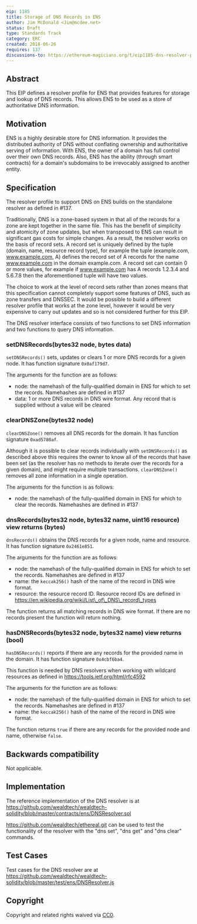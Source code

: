 ```yaml
---
eip: 1185
title: Storage of DNS Records in ENS
author: Jim McDonald <Jim@mcdee.net>
status: Draft
type: Standards Track
category: ERC
created: 2018-06-26
requires: 137
discussions-to: https://ethereum-magicians.org/t/eip1185-dns-resolver-profile-for-ens/1589
---
```

  
## Abstract
This EIP defines a resolver profile for ENS that provides features for storage and lookup of DNS records. This allows ENS to be used as a store of authoritative DNS information.

## Motivation
ENS is a highly desirable store for DNS information.  It provides the distributed authority of DNS without conflating ownership and authoritative serving of information.  With ENS, the owner of a domain has full control over their own DNS records.  Also, ENS has the ability (through smart contracts) for a domain's subdomains to be irrevocably assigned to another entity.

## Specification

The resolver profile to support DNS on ENS builds on the standalone resolver as defined in #137.

Traditionally, DNS is a zone-based system in that all of the records for a zone are kept together in the same file.  This has the benefit of simplicity and atomicity of zone updates, but when transposed to ENS can result in significant gas costs for simple changes.  As a result, the resolver works on the basis of record sets.  A record set is uniquely defined by the tuple (domain, name, resource record type), for example the tuple (example.com, www.example.com, A) defines the record set of A records for the name www.example.com in the domain example.com.  A record set can contain 0 or more values, for example if www.example.com has A records 1.2.3.4 and 5.6.7.8 then the aforementioned tuple will have two values.

The choice to work at the level of record sets rather than zones means that this specification cannot completely support some features of DNS, such as zone transfers and DNSSEC.  It would be possible to build a different resolver profile that works at the zone level, however it would be very expensive to carry out updates and so is not considered further for this EIP.

The DNS resolver interface consists of two functions to set DNS information and two functions to query DNS information.

### setDNSRecords(bytes32 node, bytes data)

`setDNSRecords()` sets, updates or clears 1 or more DNS records for a given node.  It has function signature `0x0af179d7`.

The arguments for the function are as follows:
  - node: the namehash of the fully-qualified domain in ENS for which to set the records.  Namehashes are defined in #137
  - data: 1 or more DNS records in DNS wire format.  Any record that is supplied without a value will be cleared

### clearDNSZone(bytes32 node)

`clearDNSZone()` removes all DNS records for the domain.  It has function signature `0xad5780af`.

Although it is possible to clear records individually with `setDNSRecords()` as described above this requires the owner to know all of the records that have been set (as the resolver has no methods to iterate over the records for a given domain), and might require multiple transactions.  `clearDNSZone()` removes all zone information in a single operation.

The arguments for the function is as follows:
  - node: the namehash of the fully-qualified domain in ENS for which to clear the records.  Namehashes are defined in #137

### dnsRecords(bytes32 node, bytes32 name, uint16 resource) view returns (bytes)

`dnsRecords()` obtains the DNS records for a given node, name and resource.  It has function signature `0x2461e851`.

The arguments for the function are as follows:
  - node: the namehash of the fully-qualified domain in ENS for which to set the records.  Namehashes are defined in #137
  - name: the `keccak256()` hash of the name of the record in DNS wire format.
  - resource: the resource record ID.  Resource record IDs are defined in https://en.wikipedia.org/wiki/List\_of\_DNS\_record\_types

The function returns all matching records in DNS wire format.  If there are no records present the function will return nothing.

### hasDNSRecords(bytes32 node, bytes32 name) view returns (bool)

`hasDNSRecords()` reports if there are any records for the provided name in the domain.  It has function signature `0x4cbf6ba4`.

This function is needed by DNS resolvers when working with wildcard resources as defined in https://tools.ietf.org/html/rfc4592

The arguments for the function are as follows:
  - node: the namehash of the fully-qualified domain in ENS for which to set the records.  Namehashes are defined in #137
  - name: the `keccak256()` hash of the name of the record in DNS wire format.

The function returns `true` if there are any records for the provided node and name, otherwise `false`.

## Backwards compatibility
Not applicable.

## Implementation
The reference implementation of the DNS resolver is at https://github.com/wealdtech/wealdtech-solidity/blob/master/contracts/ens/DNSResolver.sol

https://github.com/wealdtech/ethereal.git can be used to test the functionality of the resolver with the "dns set", "dns get" and "dns clear" commands.
## Test Cases
Test cases for the DNS resolver are at https://github.com/wealdtech/wealdtech-solidity/blob/master/test/ens/DNSResolver.js

## Copyright
Copyright and related rights waived via [CC0](https://creativecommons.org/publicdomain/zero/1.0/).
